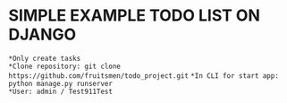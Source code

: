 # SIMPLE EXAMPLE TODO LIST ON DJANGO
```*Only create tasks```  
```*Clone repository: git clone https://github.com/fruitsmen/todo_project.git```
```*In CLI for start app: python manage.py runserver```  
```*User: admin / Test911Test```
